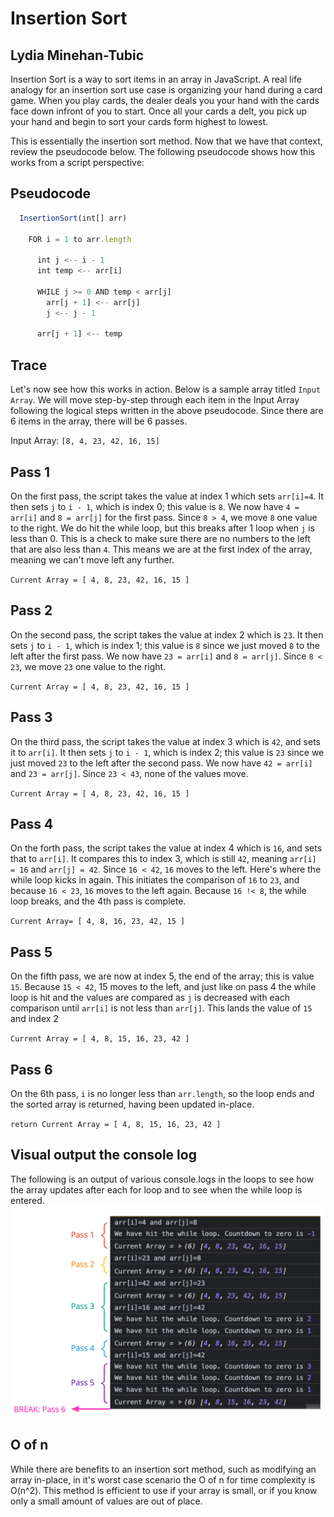 # Insertion Sort
## Lydia Minehan-Tubic

Insertion Sort is a way to sort items in an array in JavaScript. A real life analogy for an insertion sort use case is organizing your hand during a card game. When you play cards, the dealer deals you your hand with the cards face down infront of you to start. Once all your cards a delt, you pick up your hand and begin to sort your cards form highest to lowest.

This is essentially the insertion sort method. Now that we have that context, review the pseudocode below. The following pseudocode shows how this works from a script perspective:

## Pseudocode
```js
  InsertionSort(int[] arr)
  
    FOR i = 1 to arr.length
    
      int j <-- i - 1
      int temp <-- arr[i]
      
      WHILE j >= 0 AND temp < arr[j]
        arr[j + 1] <-- arr[j]
        j <-- j - 1
        
      arr[j + 1] <-- temp
```
## Trace

Let's now see how this works in action. Below is a sample array titled `Input Array`. We will move step-by-step through each item in the Input Array following the logical steps written in the above pseudocode. Since there are 6 items in the array, there will be 6 passes.

Input Array: `[8, 4, 23, 42, 16, 15]`

## Pass 1
On the first pass, the script takes the value at index 1 which sets `arr[i]=4`. It then sets `j` to `i - 1`, which is index 0; this value is `8`. We now have `4 = arr[i]` and `8 = arr[j]` for the first pass. Since `8 > 4`, we move `8` one value to the right. We do hit the while loop, but this breaks after 1 loop when `j` is less than 0. This is a check to make sure there are no numbers to the left that are also less than `4`. This means we are at the first index of the array, meaning we can't move left any further. 

`Current Array = [ 4, 8, 23, 42, 16, 15 ]`

## Pass 2
On the second pass, the script takes the value at index 2 which is `23`. It then sets `j` to `i - 1`, which is index 1; this value is `8` since we just moved `8` to the left after the first pass. We now have `23 = arr[i]` and `8 = arr[j]`. Since `8 < 23`, we move `23` one value to the right. 

`Current Array = [ 4, 8, 23, 42, 16, 15 ]`

## Pass 3
On the third pass, the script takes the value at index 3 which is `42`, and sets it to `arr[i]`. It then sets `j` to `i - 1`, which is index 2; this value is `23` since we just moved `23` to the left after the second pass. We now have `42 = arr[i]` and `23 = arr[j]`. Since `23 < 43`, none of the values move. 

`Current Array = [ 4, 8, 23, 42, 16, 15 ]`

## Pass 4
On the forth pass, the script takes the value at index 4 which is `16`, and sets that to `arr[i]`. It compares this to index 3, which is still `42`, meaning `arr[i] = 16` and `arr[j] = 42`. Since `16 < 42`, `16` moves to the left. Here's where the while loop kicks in again. This initiates the comparison of `16` to `23`, and because `16 < 23`, `16` moves to the left again. Because `16 !< 8`, the while loop breaks, and the 4th pass is complete.

`Current Array= [ 4, 8, 16, 23, 42, 15 ]`

## Pass 5
On the fifth pass, we are now at index 5, the end of the array; this is value `15`. Because `15 < 42`, 15 moves to the left, and just like on pass 4 the while loop is hit and the values are compared as `j` is decreased with each comparison until `arr[i]` is not less than `arr[j]`. This lands the value of `15` and index 2

`Current Array = [ 4, 8, 15, 16, 23, 42 ]`

## Pass 6

On the 6th pass, `i` is no longer less than `arr.length`, so the loop ends and the sorted array is returned, having been updated in-place. 

`return Current Array = [ 4, 8, 15, 16, 23, 42 ]`

## Visual output the console log
The following is an output of various console.logs in the loops to see how the array updates after each for loop and to see when the while loop is entered.
![console.logs](img/blog.jpg)

## O of n

While there are benefits to an insertion sort method, such as modifying an array in-place, in it's worst case scenario the O of n for time complexity is O(n^2). This method is efficient to use if your array is small, or if you know only a small amount of values are out of place. 